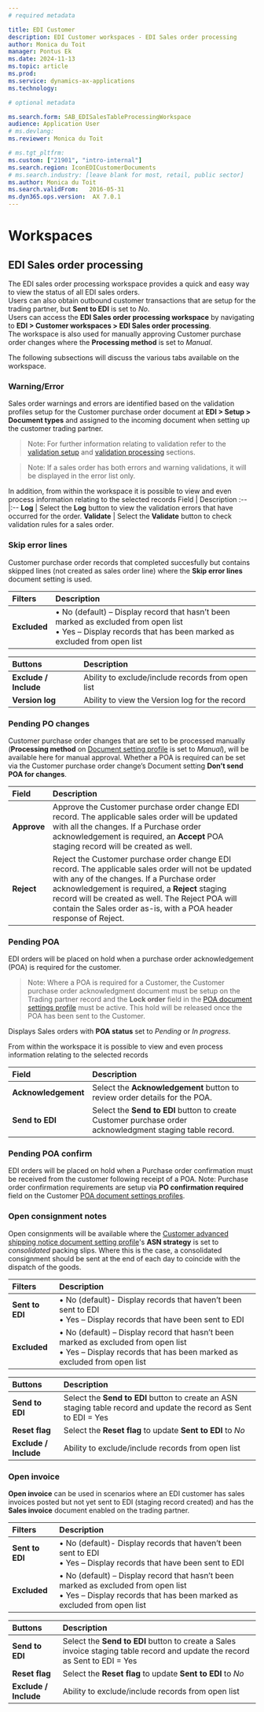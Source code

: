 ```yaml
---
# required metadata

title: EDI Customer
description: EDI Customer workspaces - EDI Sales order processing
author: Monica du Toit
manager: Pontus Ek
ms.date: 2024-11-13
ms.topic: article
ms.prod: 
ms.service: dynamics-ax-applications
ms.technology: 

# optional metadata

ms.search.form: SAB_EDISalesTableProcessingWorkspace
audience: Application User
# ms.devlang: 
ms.reviewer: Monica du Toit

# ms.tgt_pltfrm: 
ms.custom: ["21901", "intro-internal"]
ms.search.region: IconEDICustomerDocuments
# ms.search.industry: [leave blank for most, retail, public sector]
ms.author: Monica du Toit
ms.search.validFrom:   2016-05-31
ms.dyn365.ops.version:  AX 7.0.1
---
```


# Workspaces

## EDI Sales order processing

The EDI sales order processing workspace provides a quick and easy way to view the status of all EDI sales orders. <br>
Users can also obtain outbound customer transactions that are setup for the trading partner, but **Sent to EDI** is set to _No_. <br>
Users can access the **EDI Sales order processing workspace** by navigating to **EDI > Customer workspaces > EDI Sales order processing**. <br> 
The workspace is also used for manually approving Customer purchase order changes where the **Processing method** is set to _Manual_.

The following subsections will discuss the various tabs available on the workspace.

### Warning/Error
Sales order warnings and errors are identified based on the validation profiles setup for the Customer purchase order document at **EDI > Setup > Document types** and assigned to the incoming document when setting up the customer trading partner.
> Note: For further information relating to validation refer to the [validation setup](../SETUP/Validation-profiles.md) and [validation processing](../DOCUMENTS/Customer-purchase-order.md#step-3---staging-to-target) sections.

> Note: If a sales order has both errors and warning validations, it will be displayed in the error list only.

In addition, from within the workspace it is possible to view and even process information relating to the selected records
Field	            | Description
:--               |:--
**Log**           | Select the **Log** button to view the validation errors that have occurred for the order. 
**Validate**      | Select the **Validate** button to check validation rules for a sales order. 

### Skip error lines
Customer purchase order records that completed succesfully but contains skipped lines (not created as sales order line) where the **Skip error lines** document setting is used.

Filters           | Description
:--               |:--
**Excluded**      |	•	No (default) – Display record that hasn’t been marked as excluded from open list <br> •	Yes – Display records that has been marked as excluded from open list

Buttons	          | Description
:--               |:--
**Exclude / Include** |	Ability to exclude/include records from open list
**Version log**       | Ability to view the Version log for the record


### Pending PO changes
Customer purchase order changes that are set to be processed manually (**Processing method** on [Document setting profile](../SETUP/SETTING-PROFILES/Customer-purchase-order-change.md) is set to _Manual_), will be available here for manual approval. Whether a POA is required can be set via the Customer purchase order change’s Document setting **Don’t send POA for changes**.

Field	            | Description
:--               |:--
**Approve**       | Approve the Customer purchase order change EDI record. The applicable sales order will be updated with all the changes. If a Purchase order acknowledgement is required, an **Accept** POA staging record will be created as well.
**Reject**        | Reject the Customer purchase order change EDI record. The applicable sales order will not be updated with any of the changes. If a Purchase order acknowledgement is required, a **Reject** staging record will be created as well. The Reject POA will contain the Sales order as-is, with a POA header response of Reject.

### Pending POA
EDI orders will be placed on hold when a purchase order acknowledgement (POA) is required for the customer. 
> Note: Where a POA is required for a Customer, the Customer purchase order acknowledgment document must be setup on the Trading partner record and the **Lock order** field in the [POA document settings profile](../SETUP/SETTING-PROFILES/Customer-purchase-order-acknowledgement.md) must be active. This hold will be released once the POA has been sent to the Customer. <br>

Displays Sales orders with **POA status** set to _Pending_ or _In progress_.

From within the workspace it is possible to view and even process information relating to the selected records

Field	                | Description
:--                   |:--
**Acknowledgement**   |	Select the **Acknowledgement** button to review order details for the POA.
**Send to EDI**       | Select the **Send to EDI** button to create Customer purchase order acknowledgment staging table record.

### Pending POA confirm
EDI orders will be placed on hold when a Purchase order confirmation must be received from the customer following receipt of a POA. 
Note: Purchase order confirmation requirements are setup via **PO confirmation required** field on the Customer [POA document settings profiles](../SETUP/SETTING-PROFILES/Customer-purchase-order-acknowledgement.md).

### Open consignment notes
Open consignments will be available where the [Customer advanced shipping notice document setting profile](../SETUP/SETTING-PROFILES/Customer-advanced-shipping-notice.md)'s **ASN strategy** is set to _consolidated_ packing slips. Where this is the case, a consolidated consignment should be sent at the end of each day to coincide with the dispatch of the goods.

Filters           | Description
:--               |:--
**Sent to EDI**   |	•	No (default)- Display records that haven’t been sent to EDI <br> •	Yes – Display records that have been sent to EDI
**Excluded**      |	•	No (default) – Display record that hasn’t been marked as excluded from open list <br> •	Yes – Display records that has been marked as excluded from open list


Buttons	          | Description
:--               |:--
**Send to EDI**   |	Select the **Send to EDI** button to create an ASN staging table record and update the record as Sent to EDI = Yes
**Reset flag**    |	Select the **Reset flag** to update **Sent to EDI** to _No_
**Exclude / Include** |	Ability to exclude/include records from open list

### Open invoice
**Open invoice** can be used in scenarios where an EDI customer has sales invoices posted but not yet sent to EDI (staging record created) and has the **Sales invoice** document enabled on the trading partner.

Filters           | Description
:--               |:--
**Sent to EDI**   |	•	No (default)- Display records that haven’t been sent to EDI <br> •	Yes – Display records that have been sent to EDI
**Excluded**      |	•	No (default) – Display record that hasn’t been marked as excluded from open list <br> •	Yes – Display records that has been marked as excluded from open list


Buttons	          | Description
:--               |:--
**Send to EDI**   |	Select the **Send to EDI** button to create a Sales invoice staging table record and update the record as Sent to EDI = Yes
**Reset flag**    |	Select the **Reset flag** to update **Sent to EDI** to _No_
**Exclude / Include** |	Ability to exclude/include records from open list
